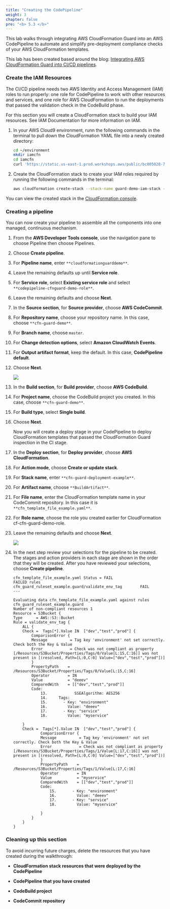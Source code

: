 ```yaml
---
title: "Creating the CodePipeline"
weight: 3
chapter: false
pre: "<b> 5.3 </b>"
---
```


This lab walks through integrating AWS CloudFormation Guard into an AWS CodePipeline  to automate and simplify pre-deployment compliance checks of your AWS CloudFormation templates.

This lab has been created based around the blog: [Integrating AWS CloudFormation Guard into CI/CD pipelines](https://aws.amazon.com/blogs/devops/integrating-aws-cloudformation-guard/).

### Create the IAM Resources

The CI/CD pipeline needs two AWS Identity and Access Management (IAM) roles to run properly: one role for CodePipeline to work with other resources and services, and one role for AWS CloudFormation to run the deployments that passed the validation check in the CodeBuild phase.

For this section you will create a CloudFormation stack to build your IAM resources. See IAM Documentation for more information on IAM.

1. In your AWS Cloud9 environment, runn the following commands in the terminal to pull down the CloudFormation YAML file into a newly created directory:

    ```bash
    cd ~/environment
    mkdir iamcfn
    cd iamcfn
    curl 'https://static.us-east-1.prod.workshops.aws/public/bc005028-76d7-42ac-9cb2-fed686ce81e0/static/templates/pipeline_iam.yaml' --output pipeline_iam.yaml
    ```

2. Create the CloudFormation stack to create your IAM roles required by running the following commands in the terminal:

    ```bash
    aws cloudformation create-stack --stack-name guard-demo-iam-stack --template-body file://pipeline_iam.yaml --capabilities CAPABILITY_NAMED_IAM
    ```

You can view the created stack in the [CloudFormation console](https://console.aws.amazon.com/cloudformation/).

### Creating a pipeline

You can now create your pipeline to assemble all the components into one managed, continuous mechanism.

1. From the **AWS Developer Tools console**, use the navigation pane to choose Pipeline then choose Pipelines.

1. Choose **Create pipeline**.

1. For **Pipeline name**, enter `**cloudformationguarddemo**`.

1. Leave the remaining defaults up until **Service role**.

1. For **Service role**, select **Existing service role** and select `**codepipeline-cfnguard-demo-role**`.

1. Leave the remaining defaults and choose **Next**.

1. In the **Source section**, for **Source provider**, choose **AWS CodeCommit**.

1. For **Repository name**, choose your repository name. In this case, choose `**cfn-guard-demo**`.

1. For **Branch name**, choose `master`.

1. For **Change detection options**, select **Amazon CloudWatch Events**.

1. For **Output artifact format**, keep the default. In this case, **CodePipeline default**.

1. Choose **Next**.

    ![](../../images/5/3/001.png)

1. In the **Build section**, for **Build provider**, choose **AWS CodeBuild**.

1. For **Project name**, choose the CodeBuild project you created. In this case, choose `**cfn-guard-demo**`.

1. For **Build type**, select **Single build**.

1. Choose **Next**.

    Now you will create a deploy stage in your CodePipeline to deploy CloudFormation templates that passed the CloudFormation Guard inspection in the CI stage.

1. In the **Deploy section**, for **Deploy provider**, choose **AWS CloudFormation**.

1. For **Action mode**, choose **Create or update stack**.

1. For **Stack name**, enter `**cfn-guard-deployment-example**`.

1. For **Artifact name**, choose `**BuildArtifact**`.

1. For **File name**, enter the CloudFormation template name in your CodeCommit repository. In this case it is `**cfn_template_file_example.yaml**`.

1. For **Role name**, choose the role you created earlier for CloudFormation cf-cfn-guard-demo-role.

1. Leave the remaining defaults and choose **Next**.

    ![](../../images/5/3/002.png)

1. In the next step review your selections for the pipeline to be created. The stages and action providers in each stage are shown in the order that they will be created. After you have reviewed your selections, choose **Create pipeline**.

    ```
    cfn_template_file_example.yaml Status = FAIL
    FAILED rules
    cfn_guard_ruleset_example.guard/validate_env_tag        FAIL
    ---

    Evaluating data cfn_template_file_example.yaml against rules cfn_guard_ruleset_example.guard
    Number of non-compliant resources 1
    Resource = S3Bucket {
    Type      = AWS::S3::Bucket
    Rule = validate_env_tag {
        ALL {
        Check =  Tags[*].Value IN  ["dev","test","prod"] {
            ComparisonError {
            Message          = Tag key 'environment' not set correctly. Check both the Key & Value
            Error            = Check was not compliant as property [/Resources/S3Bucket/Properties/Tags/0/Value[L:15,C:16]] was not present in [(resolved, Path=[L:0,C:0] Value=["dev","test","prod"])]
            }
            PropertyPath    = /Resources/S3Bucket/Properties/Tags/0/Value[L:15,C:16]
            Operator        = IN
            Value           = "deeev"
            ComparedWith    = [["dev","test","prod"]]
            Code:
                13.            SSEAlgorithm: AES256
                14.     Tags:
                15.       - Key: "environment"
                16.         Value: "deeev"
                17.       - Key: "service"
                18.         Value: "myservice"

        }
        Check =  Tags[*].Value IN  ["dev","test","prod"] {
                ComparisonError {
                Message          = Tag key 'environment' not set correctly. Check both the Key & Value
                Error            = Check was not compliant as property [/Resources/S3Bucket/Properties/Tags/1/Value[L:17,C:16]] was not present in [(resolved, Path=[L:0,C:0] Value=["dev","test","prod"])]
                }
                PropertyPath    = /Resources/S3Bucket/Properties/Tags/1/Value[L:17,C:16]
                Operator        = IN
                Value           = "myservice"
                ComparedWith    = [["dev","test","prod"]]
                Code:
                    15.       - Key: "environment"
                    16.         Value: "deeev"
                    17.       - Key: "service"
                    18.         Value: "myservice"

                }
            }
        }
    }
    ```

### Cleaning up this section

To avoid incurring future charges, delete the resources that you have created during the walkthrough:

- **CloudFormation stack resources that were deployed by the CodePipeline**

- **CodePipeline that you have created**

- **CodeBuild project**

- **CodeCommit repository**